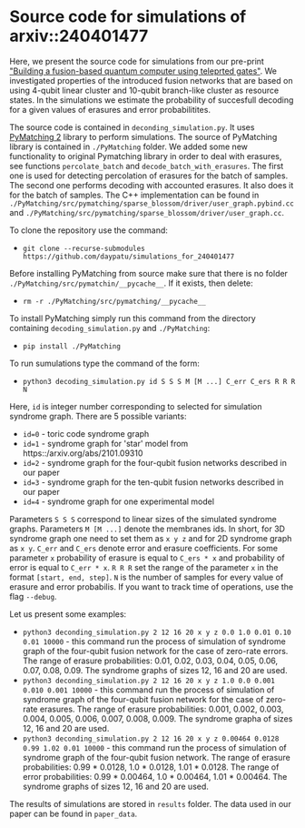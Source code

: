 # Source code for simulations of arxiv::240401477

Here, we present the source code for simulations from our pre-print ["Building a fusion-based quantum computer using teleprted gates"](https//::arxiv.org/abs/2404.01477).
We investigated properties of the introduced fusion networks that are based on using $4$-qubit linear cluster and $10$-qubit branch-like cluster as resource states.
In the simulations we estimate the probability of succesfull decoding for a given values of erasures and error probabilitites.

The source code is contained in `deconding_simulation.py`. It uses [PyMatching 2](https://github.com/oscarhiggott/PyMatching) library to perform simulations. The source of PyMatching library is contained in `./PyMatching` folder. We added some new functionality to original Pymatching library in order to deal with erasures, see functions `percolate_batch` and `decode_batch_with_erasures`. The first one is used for detecting percolation of erasures for the batch of samples. The second one performs decoding with accounted erasures. It also does it for the batch of samples. The C++ implementation can be found in `./PyMatching/src/pymatching/sparse_blossom/driver/user_graph.pybind.cc` and `./PyMatching/src/pymatching/sparse_blossom/driver/user_graph.cc`.

To clone the repository use the command:
- `git clone --recurse-submodules https://github.com/daypatu/simulations_for_240401477`

Before installing PyMatching from source make sure that there is no folder `./PyMatching/src/pymatchin/__pycache__`. If it exists, then delete:

- `rm -r ./PyMatching/src/pymatching/__pycache__`

To install PyMatching simply run this command from the directory containing `decoding_simulation.py` and `./PyMatching`:

- `pip install ./PyMatching`

To run sumulations type the command of the form:

- `python3 decoding_simulation.py id S S S M [M ...] C_err C_ers R R R N`

Here, `id` is integer number corresponding to selected for simulation syndrome graph. There are 5 possible variants:
- `id=0` - toric code syndrome graph
- `id=1` - syndrome graph for 'star' model from https::/arxiv.org/abs/2101.09310
- `id=2` - syndrome graph for the four-qubit fusion networks described in our paper
- `id=3` - syndrome graph for the ten-qubit fusion networks described in our paper
- `id=4` - syndrome graph for one experimental model

Parameters `S S S` correspond to linear sizes of the simulated syndrome graphs.
Parameters `M [M ...]` denote the membranes ids. In short, for 3D syndrome graph one need to set them as `x y z` and for 2D syndrome graph as `x y`.
`C_err` and `C_ers` denote error and erasure coefficients. For some parameter `x` probability of erasure is equal to `C_ers * x` and probability of error is equal to `C_err * x`.
`R R R` set the range of the parameter `x` in the format `[start, end, step]`.
`N` is the number of samples for every value of erasure and error probabilis.
If you want to track time of operations, use the flag `--debug`.

Let us present some examples:

- `python3 deconding_simulation.py 2 12 16 20 x y z 0.0 1.0 0.01 0.10 0.01 10000` - this command run the process of simulation of syndrome graph of the four-qubit fusion network for the case of zero-rate errors. The range of erasure probabilities: 0.01, 0.02, 0.03, 0.04, 0.05, 0.06, 0.07, 0.08, 0.09. The syndrome graphs of sizes 12, 16 and 20 are used.
- `python3 deconding_simulation.py 2 12 16 20 x y z 1.0 0.0 0.001 0.010 0.001 10000` - this command run the process of simulation of syndrome graph of the four-qubit fusion network for the case of zero-rate erasures. The range of erasure probabilities: 0.001, 0.002, 0.003, 0.004, 0.005, 0.006, 0.007, 0.008, 0.009. The syndrome grapha of sizes 12, 16 and 20 are used.
- `python3 deconding_simulation.py 2 12 16 20 x y z 0.00464 0.0128 0.99 1.02 0.01 10000` - this command run the process of simulation of syndrome graph of the four-qubit fusion network. The range of erasure probabilities: 0.99 * 0.0128, 1.0 * 0.0128, 1.01 * 0.0128. The range of error probabilities: 0.99 * 0.00464, 1.0 * 0.00464, 1.01 * 0.00464. The syndrome graphs of sizes 12, 16 and 20 are used.

The results of simulations are stored in `results` folder. The data used in our paper can be found in `paper_data`.
